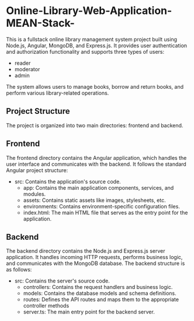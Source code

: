 # Online-Library-Web-Application-MEAN-Stack-

This is a fullstack online library management system project built using Node.js, Angular, MongoDB, and Express.js. It provides user authentication and authorization functionality and supports three types of users: 
- reader
- moderator
- admin

The system allows users to manage books, borrow and return books, and perform various library-related operations.

## Project Structure
The project is organized into two main directories: frontend and backend.

## Frontend
The frontend directory contains the Angular application, which handles the user interface and communicates with the backend. It follows the standard Angular project structure:

- src: Contains the application's source code.
  - app: Contains the main application components, services, and modules.
  - assets: Contains static assets like images, stylesheets, etc.
  - environments: Contains environment-specific configuration files.
  - index.html: The main HTML file that serves as the entry point for the application.
## Backend
The backend directory contains the Node.js and Express.js server application. It handles incoming HTTP requests, performs business logic, and communicates with the MongoDB database. The backend structure is as follows:

- src: Contains the server's source code.
  - controllers: Contains the request handlers and business logic.
  - models: Contains the database models and schema definitions.
  - routes: Defines the API routes and maps them to the appropriate controller methods
  - server.ts: The main entry point for the backend server.
